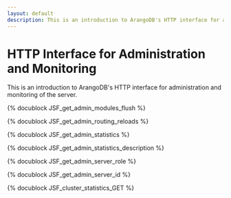```yaml
---
layout: default
description: This is an introduction to ArangoDB's HTTP interface for administration andmonitoring of the server
---
```

HTTP Interface for Administration and Monitoring
================================================


This is an introduction to ArangoDB's HTTP interface for administration and
monitoring of the server.

<!-- lib/Admin/RestAdminLogHandler.cpp -->
{% docublock JSF_get_admin_modules_flush %}


<!-- js/actions/api-system.js -->
{% docublock JSF_get_admin_routing_reloads %}


<!-- js/actions/api-system.js -->
{% docublock JSF_get_admin_statistics %}


<!-- js/actions/api-system.js -->
{% docublock JSF_get_admin_statistics_description %}


<!-- js/actions/api-system.js -->
{% docublock JSF_get_admin_server_role %}

<!-- js/actions/api-system.js -->
{% docublock JSF_get_admin_server_id %}

<!-- js/actions/api-cluster.js -->
{% docublock JSF_cluster_statistics_GET %}
